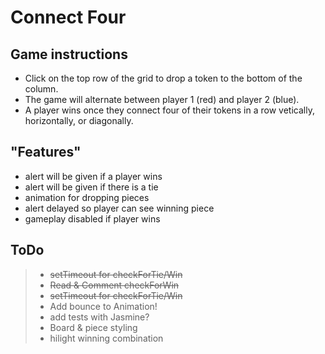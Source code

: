 # Connect Four

## Game instructions

- Click on the top row of the grid to drop a token to the bottom of the column.  
- The game will alternate between player 1 (red) and player 2 (blue).  
- A player wins once they connect four of their tokens in a row vetically, horizontally, or diagonally.


## "Features"

- alert will be given if a player wins
- alert will be given if there is a tie
- animation for dropping pieces
- alert delayed so player can see winning piece
- gameplay disabled if player wins


## ToDo

> - ~~setTimeout for checkForTie/Win~~
> - ~~Read & Comment checkForWin~~
> - ~~setTimeout for checkForTie/Win~~
> - Add bounce to Animation!
> - add tests with Jasmine?
> - Board & piece styling
> - hilight winning combination